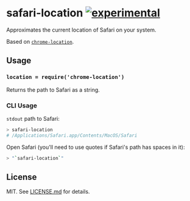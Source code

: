 # safari-location [![experimental](http://badges.github.io/stability-badges/dist/experimental.svg)](http://github.com/badges/stability-badges)

Approximates the current location of Safari on your system.

Based on [`chrome-location`](https://github.com/hughsk/chrome-location).

## Usage

### `location = require('chrome-location')`

Returns the path to Safari as a string.

### CLI Usage

`stdout` path to Safari:
```bash
> safari-location
# /Applications/Safari.app/Contents/MacOS/Safari
```

Open Safari (you'll need to use quotes if Safari's path has spaces in it):

```bash
> "`safari-location`"
```

## License

MIT. See [LICENSE.md](http://github.com/davidtheclark/safari-location/blob/master/LICENSE.md) for details.
